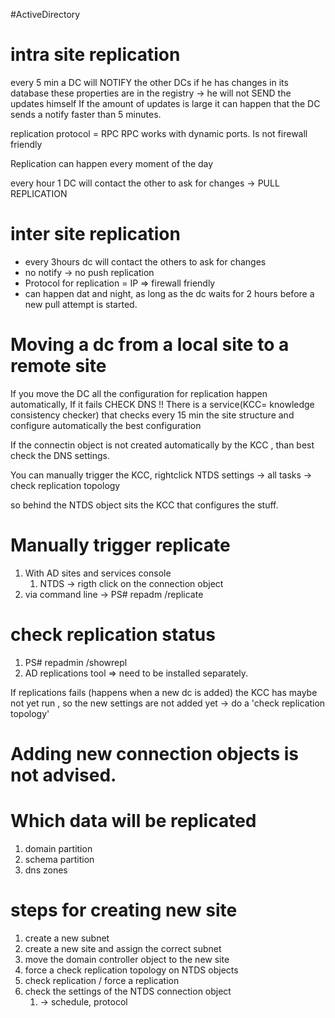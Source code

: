 #ActiveDirectory 
# intra site replication
every 5 min a DC will NOTIFY the other DCs if he has changes in its database
these properties are in the registry
-> he will not SEND the updates himself
If the amount of updates is large it can happen that the DC sends a notify faster than 5 minutes.

replication protocol = RPC
RPC works with dynamic ports. Is not firewall friendly


Replication can happen every moment of the day

every hour 1 DC will contact the other to ask for changes -> PULL REPLICATION


# inter site replication

- every 3hours dc will contact the others to ask for changes
- no notify -> no push replication
- Protocol for replication = IP   => firewall friendly
- can happen dat and night, as long as the dc waits for 2 hours before a new pull attempt is started.


# Moving a dc from a local site to a remote site
If you move the DC all the configuration for replication happen automatically, If it fails CHECK DNS !!
There is a service(KCC= knowledge consistency checker) that checks every 15 min the site structure and configure automatically the best configuration

If the connectin object is not created automatically by the KCC , than best check the DNS settings.

You can manually trigger the KCC,  rightclick NTDS settings -> all tasks -> check replication topology

so behind the NTDS object sits the KCC that configures the stuff.

# Manually trigger replicate

1. With AD sites and services console
	1. NTDS -> rigth click on the connection object
2. via command line -> PS# repadm /replicate

# check replication status
1. PS# repadmin /showrepl
2. AD replications tool => need to be installed separately.

If replications fails (happens when a new dc is added) the KCC has maybe not yet run , so the new settings are not added yet
-> do a 'check replication topology'


# Adding new connection objects is not advised.


# Which data will be replicated
1. domain partition
2. schema partition
3. dns zones


# steps for creating new site

1. create a new subnet
2. create a new site and assign the correct subnet
3. move the domain controller object to the new site
4. force a check replication topology on NTDS objects
5. check replication / force a replication
6. check the settings of the NTDS connection object
	1. -> schedule, protocol